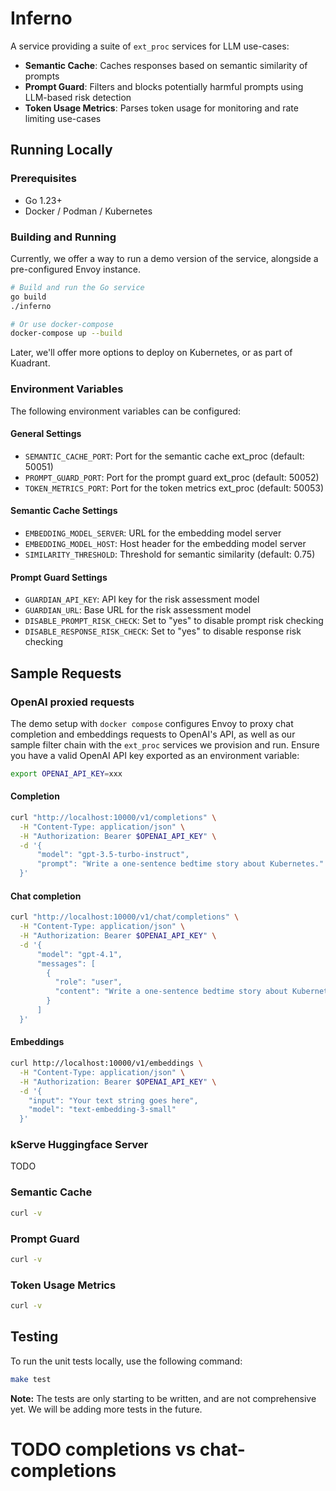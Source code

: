 # Inferno

A service providing a suite of `ext_proc` services for LLM use-cases:

- **Semantic Cache**: Caches responses based on semantic similarity of prompts
- **Prompt Guard**: Filters and blocks potentially harmful prompts using LLM-based risk detection
- **Token Usage Metrics**: Parses token usage for monitoring and rate limiting use-cases

## Running Locally

### Prerequisites

- Go 1.23+
- Docker / Podman / Kubernetes

### Building and Running

Currently, we offer a way to run a demo version of the service, alongside a pre-configured Envoy instance.

```bash
# Build and run the Go service
go build
./inferno

# Or use docker-compose
docker-compose up --build
```

Later, we'll offer more options to deploy on Kubernetes, or as part of Kuadrant.

### Environment Variables

The following environment variables can be configured:

#### General Settings
- `SEMANTIC_CACHE_PORT`: Port for the semantic cache ext_proc (default: 50051)
- `PROMPT_GUARD_PORT`: Port for the prompt guard ext_proc (default: 50052)
- `TOKEN_METRICS_PORT`: Port for the token metrics ext_proc (default: 50053)

#### Semantic Cache Settings
- `EMBEDDING_MODEL_SERVER`: URL for the embedding model server
- `EMBEDDING_MODEL_HOST`: Host header for the embedding model server
- `SIMILARITY_THRESHOLD`: Threshold for semantic similarity (default: 0.75)

#### Prompt Guard Settings
- `GUARDIAN_API_KEY`: API key for the risk assessment model
- `GUARDIAN_URL`: Base URL for the risk assessment model
- `DISABLE_PROMPT_RISK_CHECK`: Set to "yes" to disable prompt risk checking
- `DISABLE_RESPONSE_RISK_CHECK`: Set to "yes" to disable response risk checking

## Sample Requests

### OpenAI proxied requests

The demo setup with `docker compose` configures Envoy to proxy chat completion and embeddings requests to OpenAI's API, as well as our sample filter chain with the `ext_proc` services we provision and run. Ensure you have a valid OpenAI API key exported as an environment variable:

```bash
export OPENAI_API_KEY=xxx
```


#### Completion

```bash
curl "http://localhost:10000/v1/completions" \
  -H "Content-Type: application/json" \
  -H "Authorization: Bearer $OPENAI_API_KEY" \
  -d '{
      "model": "gpt-3.5-turbo-instruct",
      "prompt": "Write a one-sentence bedtime story about Kubernetes."
  }'
```

#### Chat completion

```bash
curl "http://localhost:10000/v1/chat/completions" \
  -H "Content-Type: application/json" \
  -H "Authorization: Bearer $OPENAI_API_KEY" \
  -d '{
      "model": "gpt-4.1",
      "messages": [
        {
          "role": "user",
          "content": "Write a one-sentence bedtime story about Kubernetes."
        }
      ]
  }'
```

#### Embeddings

```bash
curl http://localhost:10000/v1/embeddings \
  -H "Content-Type: application/json" \
  -H "Authorization: Bearer $OPENAI_API_KEY" \
  -d '{
    "input": "Your text string goes here",
    "model": "text-embedding-3-small"
  }'
```

### kServe Huggingface Server

TODO

### Semantic Cache

```bash
curl -v 
```

### Prompt Guard

```bash
curl -v 
```

### Token Usage Metrics

```bash
curl -v 
```

## Testing

To run the unit tests locally, use the following command:

```bash
make test
````
**Note:** The tests are only starting to be written, and are not comprehensive yet. We will be adding more tests in the future.


  # TODO completions vs chat-completions

